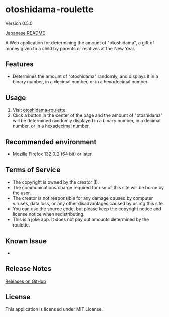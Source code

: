 # otoshidama-roulette

Version 0.5.0

[Japanese README](README.ja.md)

A Web application for determining the amount of "otoshidama", a gift of money given to a child by parents or relatives at the New Year.

## Features

- Determines the amount of "otoshidama" randomly, and displays it in a binary number, in a decimal number, or in a hexadecimal number.

## Usage

1. Visit [otoshidama-roulette](https://taidalog.github.io/otoshidama-roulette/).
1. Click a button in the center of the page and the amount of "otoshidama" will be determined randomly displayed in a binary number, in a decimal number, or in a hexadecimal number.

## Recommended environment

- Mozilla Firefox 132.0.2 (64 bit) or later.

## Terms of Service

- The copyright is owned by the creator (I).
- The communications charge required for use of this site will be borne by the user.
- The creator is not responsible for any damage caused by computer viruses, data loss, or any other disadvantages caused by usinfg this site.
- You can use the source code, but please keep the copyright notice and license notice when redistributing.
- This is a joke app. It does not pay out amounts determined by the roulette.

## Known Issue

-

## Release Notes

[Releases on GitHub](https://github.com/taidalog/otoshidama-roulette/releases)

## License

This application is licensed under MIT License.
